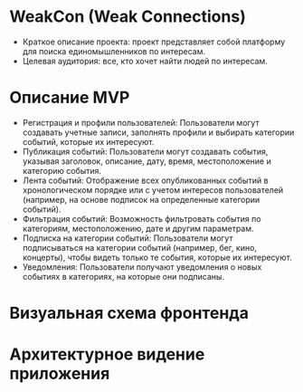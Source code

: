 # WeakCon (Weak Connections)
 - Краткое описание проекта: проект представляет собой платформу для поиска единомышленников по интересам.
 - Целевая аудитория: все, кто хочет найти людей по интересам.
# Описание MVP
 - Регистрация и профили пользователей: Пользователи могут создавать учетные записи, заполнять профили и выбирать категории событий, которые их интересуют.
 - Публикация событий: Пользователи могут создавать события, указывая заголовок, описание, дату, время, местоположение и категорию события.
 - Лента событий: Отображение всех опубликованных событий в хронологическом порядке или с учетом интересов пользователей (например, на основе подписок на определенные категории событий).
 - Фильтрация событий: Возможность фильтровать события по категориям, местоположению, дате и другим параметрам.
 - Подписка на категории событий: Пользователи могут подписываться на категории событий (например, бег, кино, концерты), чтобы видеть только те события, которые их интересуют.
 - Уведомления: Пользователи получают уведомления о новых событиях в категориях, на которые они подписаны.
# Визуальная схема фронтенда
# Архитектурное видение приложения
